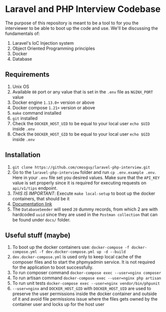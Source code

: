 # Laravel and PHP Interview Codebase
The purpose of this repository is meant to be a tool to for you the interviewer to be able to boot up the code and use.  We'll be discussing the fundamentals of:

1. Laravel's IoC Injection system
2. Object Oriented Programming principles
3. Docker
4. Database

## Requirements
1. Unix OS
2. Available `80` port or any value that is set in the `.env` file as `NGINX_PORT` value
3. Docker engine `1.13.0+` version or above
4. Docker compose `1.21+` version or above
5. `make` command installed
6. `git` installed
7. Check the `DOCKER_HOST_UID` to be equal to your local user `echo $UID` inside `.env`
8. Check the `DOCKER_HOST_GID` to be equal to your local user `echo $GID` inside `.env`

## Installation
1. `git clone https://github.com/cmosguy/laravel-php-interview.git`
1. Go to the `laravel-php-interview` folder and run `cp .env.example .env`. Here in your `.env` file set you desired values. 
Make sure that the `API_KEY` value is set properly since it is required for executing requests on `api/v1/tips` endpoint.
1. *THIS IS IMPORTANT*: Execute `make local-setup` to boot up the docker containers, that should be it
1. [Documentation link](https://documenter.getpostman.com/view/1567891/RzZAjxqw)
1. The `DatabaseSeeder` will seed `20` dummy records, from which 2 are with hardcoded `uuid` since they are used in the 
`Postman collection` that can be found under `docs/` folder.

## Useful stuff (maybe)
1. To boot up the docker containers use: `docker-compose -f docker-compose.yml -f dev.docker-compose.yml up -d --build`
1. `dev.docker-compose.yml` is used only to keep local cache of the composer files and to start the phpmyadmin service.
 It is not required for the application to boot successfully.
1. To run composer command `docker-compose exec --user=nginx composer`
1. To run artisan command `docker-compose exec --user=nginx php artisan`
1. To run unit tests `docker-compose exec --user=nginx vendor/bin/phpunit`
1. `--user=nginx` and `DOCKER_HOST_GID` with `DOCKER_HOST_UID` are used to preserve the user permissions inside the docker container
and outside of it and avoid file permissions issue where the files gets owned by the container user and locks up for the host user

